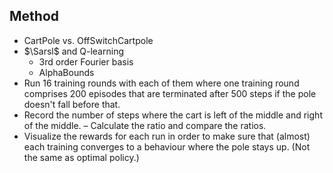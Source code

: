## Method

 - CartPole vs. OffSwitchCartpole
 - $\Sarsl$ and Q-learning
    - 3rd order Fourier basis
    - AlphaBounds
 - Run 16 training rounds with each of them where one training round comprises
   200 episodes that are terminated after 500 steps if the pole doesn't fall
   before that.
 - Record the number of steps where the cart is left of the middle and right of
   the middle. – Calculate the ratio and compare the ratios.
 - Visualize the rewards for each run in order to make sure that (almost) each
   training converges to a behaviour where the pole stays up. (Not the same as
   optimal policy.)
